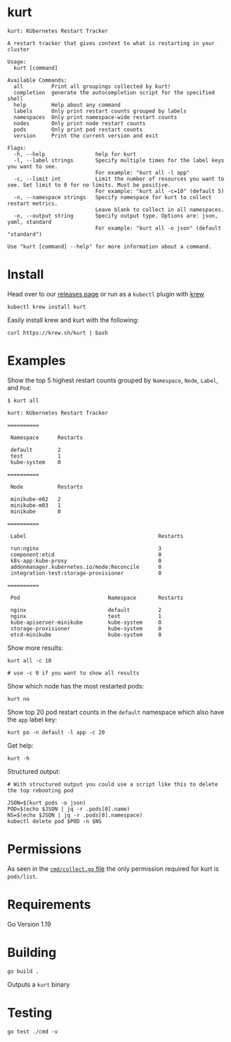 # kurt
```
kurt: KUbernetes Restart Tracker

A restart tracker that gives context to what is restarting in your cluster

Usage:
  kurt [command]

Available Commands:
  all         Print all groupings collected by kurt!
  completion  generate the autocompletion script for the specified shell
  help        Help about any command
  labels      Only print restart counts grouped by labels
  namespaces  Only print namespace-wide restart counts
  nodes       Only print node restart counts
  pods        Only print pod restart counts
  version     Print the current version and exit

Flags:
  -h, --help                help for kurt
  -l, --label strings       Specify multiple times for the label keys you want to see.
                            For example: "kurt all -l app"
  -c, --limit int           Limit the number of resources you want to see. Set limit to 0 for no limits. Must be positive.
                            For example: "kurt all -c=10" (default 5)
  -n, --namespace strings   Specify namespace for kurt to collect restart metrics.
                            Leave blank to collect in all namespaces.
  -o, --output string       Specify output type. Options are: json, yaml, standard
                            For example: "kurt all -o json" (default "standard")

Use "kurt [command] --help" for more information about a command.
```

# Install
Head over to our [releases page](https://github.com/soraro/kurt/releases/latest) or run as a `kubectl` plugin with [krew](https://krew.sigs.k8s.io/)
```
kubectl krew install kurt
```

Easily install krew and kurt with the following:
```
curl https://krew.sh/kurt | bash
```

# Examples
Show the top 5 highest restart counts grouped by `Namespace`, `Node`, `Label`, and `Pod`:
```
$ kurt all

kurt: KUbernetes Restart Tracker

==========

 Namespace      Restarts

 default        2
 test           1
 kube-system    0

==========

 Node           Restarts

 minikube-m02   2
 minikube-m03   1
 minikube       0

==========

 Label                                          Restarts

 run:nginx                                      3
 component:etcd                                 0
 k8s-app:kube-proxy                             0
 addonmanager.kubernetes.io/mode:Reconcile      0
 integration-test:storage-provisioner           0

==========

 Pod                            Namespace       Restarts

 nginx                          default         2
 nginx                          test            1
 kube-apiserver-minikube        kube-system     0
 storage-provisioner            kube-system     0
 etcd-minikube                  kube-system     0
```

Show more results:
```
kurt all -c 10

# use -c 0 if you want to show all results
```

Show which node has the most restarted pods:
```
kurt no
```

Show top 20 pod restart counts in the `default` namespace which also have the `app` label key:
```
kurt po -n default -l app -c 20
```

Get help:
```
kurt -h
```

Structured output:
```
# With structured output you could use a script like this to delete the top rebooting pod

JSON=$(kurt pods -o json)
POD=$(echo $JSON | jq -r .pods[0].name)
NS=$(echo $JSON | jq -r .pods[0].namespace)
kubectl delete pod $POD -n $NS
```

# Permissions
As seen in the [`cmd/collect.go` file](https://github.com/soraro/kurt/blob/main/cmd/collect.go) the only permission required for kurt is `pods/list`.

# Requirements
Go Version 1.19

# Building
```
go build .
```
Outputs a `kurt` binary

# Testing
```
go test ./cmd -v
```
